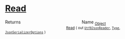 # [Read](./NetCoreFeatureDescriptorTConverter-100664079.md)



Returns<img width=200/>Name
<sub>[Object](https://docs.microsoft.com/en-us/dotnet/api/System.Object)</sub><img width=200/><sub>[Read](./NetCoreFeatureDescriptorTConverter-100664079.md) ( out [`Utf8JsonReader`](https://docs.microsoft.com/en-us/dotnet/api/System.Text.Json.Utf8JsonReader), [`Type`](https://docs.microsoft.com/en-us/dotnet/api/System.Type), [`JsonSerializerOptions`](https://docs.microsoft.com/en-us/dotnet/api/System.Text.Json.JsonSerializerOptions) )</sub><br>


